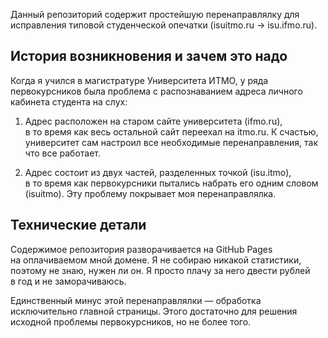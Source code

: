 Данный репозиторий содержит простейшую перенаправлялку для исправления типовой
студенческой опечатки (isuitmo.ru → isu.ifmo.ru).

## История возникновения и зачем это надо

Когда я учился в магистратуре Университета ИТМО, у ряда первокурсников была
проблема с распознаванием адреса личного кабинета студента на слух:

1. Адрес расположен на старом сайте университета (ifmo.ru), в то время как весь
остальной сайт переехал на itmo.ru. К счастью, университет сам настроил все
необходимые перенаправления, так что все работает.

2. Адрес состоит из двух частей, разделенных точкой (isu.itmo), в то время как
первокурсники пытались набрать его одним словом (isuitmo). Эту проблему
покрывает моя перенаправлялка.

## Технические детали

Содержимое репозитория разворачивается на GitHub Pages на оплачиваемом мной
домене. Я не собираю никакой статистики, поэтому не знаю, нужен ли он.
Я просто плачу за него двести рублей в год и не заморачиваюсь.

Единственный минус этой перенаправлялки — обработка исключительно главной
страницы. Этого достаточно для решения исходной проблемы первокурсников, но не
более того.
